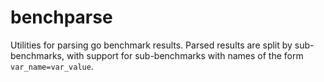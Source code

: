 # benchparse
Utilities for parsing go benchmark results. Parsed results are split by sub-benchmarks, with support for sub-benchmarks with names of the form `var_name=var_value`.
